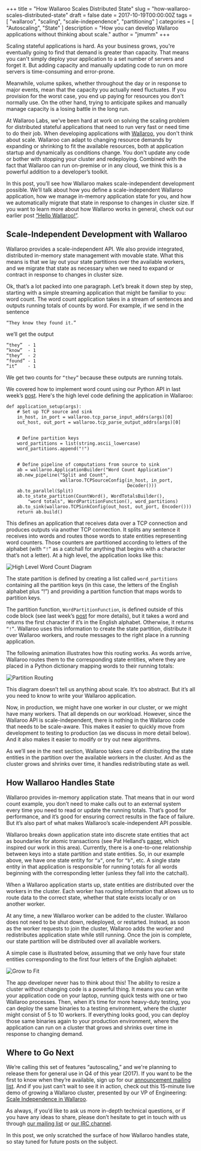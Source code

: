 +++
title = "How Wallaroo Scales Distributed State"
slug = "how-wallaroo-scales-distributed-state"
draft = false
date = 2017-10-19T00:00:00Z
tags = [
    "wallaroo",
    "scaling",
    "scale-independence",
    "partitioning"
]
categories = [
    "Autoscaling",
    "State"
]
description = "How you can develop Wallaroo applications without thinking about scale."
author = "jmumm"
+++

Scaling stateful applications is hard.  As your business grows, you're eventually going to find that demand is greater than capacity. That means you can't simply deploy your application to a set number of servers and forget it. But adding capacity and manually updating code to run on more servers is time-consuming and error-prone. 

Meanwhile, volume spikes, whether throughout the day or in response to major events, mean that the capacity you actually need fluctuates.  If you provision for the worst case, you end up paying for resources you don't normally use.  On the other hand, trying to anticipate spikes and manually manage capacity is a losing battle in the long run.

At Wallaroo Labs, we've been hard at work on solving the scaling problem for distributed stateful applications that need to run very fast or need time to do their job.  When developing applications with [Wallaroo](https://github.com/wallaroolabs/wallaroo/tree/release), you don't think about scale.  Wallaroo can adapt to changing resource demands by expanding or shrinking to fit the available resources, both at application startup and dynamically as conditions change.  You don't update any code or bother with stopping your cluster and redeploying.  Combined with the fact that Wallaroo can run on-premise or in any cloud, we think this is a powerful addition to a developer’s toolkit.

In this post, you’ll see how Wallaroo makes scale-independent development possible.  We’ll talk about how you define a scale-independent Wallaroo application, how we manage in-memory application state for you, and how we automatically migrate that state in response to changes in cluster size.  If you want to learn more about how Wallaroo works in general, check out our earlier post [“Hello Wallaroo!”](https://blog.wallaroolabs.com/2017/03/hello-wallaroo/).

## Scale-Independent Development with Wallaroo

Wallaroo provides a scale-independent API.  We also provide integrated, distributed in-memory state management with movable state.  What this means is that we lay out your state partitions over the available workers, and we migrate that state as necessary when we need to expand or contract in response to changes in cluster size. 

Ok, that’s a lot packed into one paragraph.  Let’s break it down step by step, starting with a simple streaming application that might be familiar to you: word count.  The word count application takes in a stream of sentences and outputs running totals of counts by word.  For example, if we send in the sentence 

```
“They know they found it.”
```

we’ll get the output

```
“they”  - 1
“know”  - 1
“they”  - 2
“found” - 1
“it”    - 1
```

We get two counts for `“they”` because these outputs are running totals.

We covered how to implement word count using our Python API in last week’s [post](https://blog.wallaroolabs.com/2017/10/go-python-go-stream-processing-for-python/).  Here's the high level code defining the application in Wallaroo:

```
def application_setup(args):
    # Set up TCP source and sink
    in_host, in_port = wallaroo.tcp_parse_input_addrs(args)[0]
    out_host, out_port = wallaroo.tcp_parse_output_addrs(args)[0]


    # Define partition keys
    word_partitions = list(string.ascii_lowercase)
    word_partitions.append("!")


    # Define pipeline of computations from source to sink
    ab = wallaroo.ApplicationBuilder("Word Count Application")
    ab.new_pipeline("Split and Count",
                    wallaroo.TCPSourceConfig(in_host, in_port, 
                                             Decoder()))
    ab.to_parallel(Split)
    ab.to_state_partition(CountWord(), WordTotalsBuilder(), 
        "word totals", WordPartitionFunction(), word_partitions)
    ab.to_sink(wallaroo.TCPSinkConfig(out_host, out_port, Encoder()))
    return ab.build()
```

This defines an application that receives data over a TCP connection and produces outputs via another TCP connection.  It splits any sentence it receives into words and routes those words to state entities representing word counters.  Those counters are partitioned according to letters of the alphabet (with `“!”` as a catchall for anything that begins with a character that’s not a letter).  At a high level, the application looks like this:

![High Level Word Count Diagram](/images/post/how-wallaroo-scales-distributed-state/word-count-diagram-2.png)

The state partition is defined by creating a list called `word_partitions` containing all the partition keys (in this case, the letters of the English alphabet plus “!”) and providing a partition function that maps words to partition keys.  

The partition function, `WordPartitionFunction`, is defined outside of this code block (see last week’s [post](https://blog.wallaroolabs.com/2017/10/go-python-go-stream-processing-for-python/) for more details), but it takes a word and returns the first character if it’s in the English alphabet.  Otherwise, it returns `“!”`.  Wallaroo uses this information to create the state partition, distribute it over Wallaroo workers, and route messages to the right place in a running application.  

The following animation illustrates how this routing works.  As words arrive, Wallaroo routes them to the corresponding state entities, where they are placed in a Python dictionary mapping words to their running totals:

![Partition Routing](/images/post/how-wallaroo-scales-distributed-state/state-partition-word.gif)

This diagram doesn’t tell us anything about scale.  It’s too abstract.  But it’s all you need to know to write your Wallaroo application.  

Now, in production, we might have one worker in our cluster, or we might have many workers.  That all depends on our workload.  However, since the Wallaroo API is scale-independent, there is nothing in the Wallaroo code that needs to be scale-aware.  This makes it easier to quickly move from development to testing to production (as we discuss in more detail below).  And it also makes it easier to modify or try out new algorithms.  

As we’ll see in the next section, Wallaroo takes care of distributing the state entities in the partition over the available workers in the cluster.  And as the cluster grows and shrinks over time, it handles redistributing state as well.

## How Wallaroo Handles State

Wallaroo provides in-memory application state.  That means that in our word count example, you don’t need to make calls out to an external system every time you need to read or update the running totals.  That’s good for performance, and it’s good for ensuring correct results in the face of failure.  But it’s also part of what makes Wallaroo’s scale-independent API possible.

Wallaroo breaks down application state into discrete state entities that act as boundaries for atomic transactions (see Pat Helland’s [paper](http://queue.acm.org/detail.cfm?id=3025012), which inspired our work in this area).  Currently, there is a one-to-one relationship between keys into a state partition and state entities.  So, in our example above, we have one state entity for `“a”`, one for `“b”`, etc.  A single state entity in that application is responsible for running totals for all words beginning with the corresponding letter (unless they fall into the catchall).  

When a Wallaroo application starts up, state entities are distributed over the workers in the cluster.  Each worker has routing information that allows us to route data to the correct state, whether that state exists locally or on another worker.  

At any time, a new Wallaroo worker can be added to the cluster.  Wallaroo does not need to be shut down, redeployed, or restarted.  Instead, as soon as the worker requests to join the cluster, Wallaroo adds the worker and redistributes application state while still running.  Once the join is complete, our state partition will be distributed over all available workers.  

A simple case is illustrated below, assuming that we only have four state entities corresponding to the first four letters of the English alphabet:

![Grow to Fit](/images/post/how-wallaroo-scales-distributed-state/grow-to-fit.gif)

The app developer never has to think about this!  The ability to resize a cluster without changing code is a powerful thing.  It means you can write your application code on your laptop, running quick tests with one or two Wallaroo processes.  Then, when it’s time for more heavy-duty testing, you can deploy the same binaries to a testing environment, where the cluster might consist of 5 to 10 workers.  If everything looks good, you can deploy those same binaries again to your production environment, where the application can run on a cluster that grows and shrinks over time in response to changing demand.

## Where to Go Next

We’re calling this set of features “autoscaling,” and we're planning to release them for general use in Q4 of this year (2017).  If you want to be the first to know when they’re available, sign up for our [announcement mailing list](http://sendence.us14.list-manage.com/subscribe/post?u=ca8d451e475b0747280ce3ce2&amp;id=ac010da092).  And if you just can’t wait to see it in action, check out this 15-minute live demo of growing a Wallaroo cluster, presented by our VP of Engineering:
[Scale Independence in Wallaroo](https://vimeo.com/234753585).

As always, if you’d like to ask us more in-depth technical questions, or if you have any ideas to share, please don’t hesitate to get in touch with us through [our mailing list](https://groups.io/g/wallaroo) or [our IRC channel](https://webchat.oftc.net/?channels=wallaroo).  

In this post, we only scratched the surface of how Wallaroo handles state, so stay tuned for future posts on the subject. 

